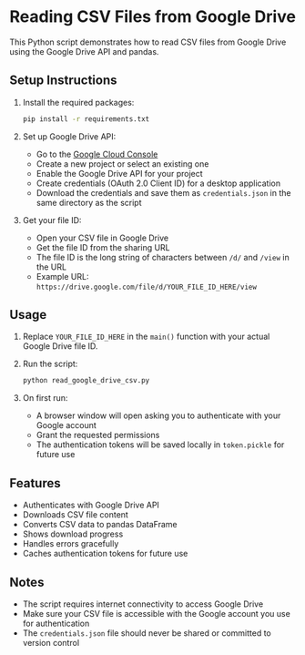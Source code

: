 # Reading CSV Files from Google Drive

This Python script demonstrates how to read CSV files from Google Drive using the Google Drive API and pandas.

## Setup Instructions

1. Install the required packages:
   ```bash
   pip install -r requirements.txt
   ```

2. Set up Google Drive API:
   - Go to the [Google Cloud Console](https://console.cloud.google.com/)
   - Create a new project or select an existing one
   - Enable the Google Drive API for your project
   - Create credentials (OAuth 2.0 Client ID) for a desktop application
   - Download the credentials and save them as `credentials.json` in the same directory as the script

3. Get your file ID:
   - Open your CSV file in Google Drive
   - Get the file ID from the sharing URL
   - The file ID is the long string of characters between `/d/` and `/view` in the URL
   - Example URL: `https://drive.google.com/file/d/YOUR_FILE_ID_HERE/view`

## Usage

1. Replace `YOUR_FILE_ID_HERE` in the `main()` function with your actual Google Drive file ID.

2. Run the script:
   ```bash
   python read_google_drive_csv.py
   ```

3. On first run:
   - A browser window will open asking you to authenticate with your Google account
   - Grant the requested permissions
   - The authentication tokens will be saved locally in `token.pickle` for future use

## Features

- Authenticates with Google Drive API
- Downloads CSV file content
- Converts CSV data to pandas DataFrame
- Shows download progress
- Handles errors gracefully
- Caches authentication tokens for future use

## Notes

- The script requires internet connectivity to access Google Drive
- Make sure your CSV file is accessible with the Google account you use for authentication
- The `credentials.json` file should never be shared or committed to version control 